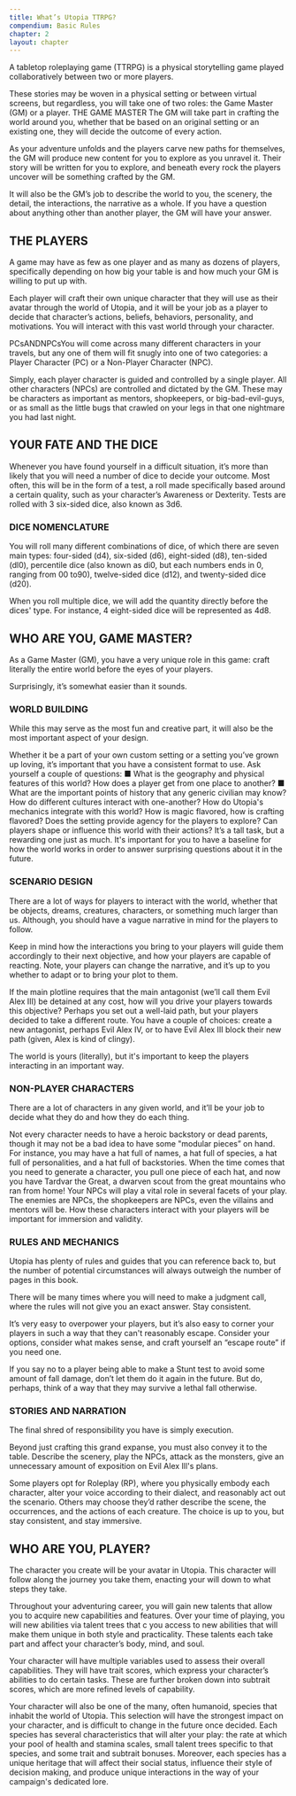 ```yaml
---
title: What’s Utopia TTRPG?
compendium: Basic Rules
chapter: 2
layout: chapter
---
```

A tabletop roleplaying game (TTRPG) is a physical storytelling game played collaboratively between two or more players.

These stories may be woven in a physical setting or between virtual screens, but regardless, you will take one of two roles: the Game Master (GM) or a player. THE GAME MASTER
The GM will take part in crafting the world around you, whether that be based on an original setting or an existing one, they will decide the outcome of every action.

As your adventure unfolds and the players carve new paths for themselves, the GM will produce new content for you to explore as you unravel it. Their story will be written for you to explore, and beneath every rock the players uncover will be something crafted by the GM.

It will also be the GM’s job to describe the world to you, the scenery, the detail, the interactions, the narrative as a whole. If you have a question about anything other than another player, the GM will have your answer.

## THE PLAYERS

A game may have as few as one player and as many as dozens of players, specifically depending on how big your table is and how much your GM is willing to put up with.

Each player will craft their own unique character that they will use as their avatar through the world of Utopia, and it will be your job as a player to decide that character’s actions, beliefs, behaviors, personality, and motivations. You will interact with this vast world through your character.

PCsANDNPCsYou will come across many different characters in your travels, but any one of them will fit snugly into one of two categories: a Player Character (PC) or a Non-Player Character (NPC).

Simply, each player character is guided and controlled by a single player. All other characters (NPCs) are controlled and dictated by the GM. These may be characters as important as mentors, shopkeepers, or big-bad-evil-guys, or as small as the little bugs that crawled on your legs in that one nightmare you had last night.

## YOUR FATE AND THE DICE

Whenever you have found yourself in a difficult situation, it’s more than likely that you will need a number of dice to decide your outcome. Most often, this will be in the form of a test, a roll made specifically based around a certain quality, such as your character’s Awareness or Dexterity. Tests are rolled with 3 six-sided dice, also known as 3d6.

### DICE NOMENCLATURE

You will roll many different combinations of dice, of which there are seven main types: four-sided (d4), six-sided (d6), eight-sided (d8), ten-sided (dl0), percentile dice (also known as di0, but each numbers ends in 0, ranging from 00 to90), twelve-sided dice (d12), and twenty-sided dice (d20).

When you roll multiple dice, we will add the quantity directly before the dices'
type. For instance, 4 eight-sided dice will be represented as 4d8.

## WHO ARE YOU, GAME MASTER?

As a Game Master (GM), you have a very unique role in this game: craft literally the entire world before the eyes of your players.

Surprisingly, it’s somewhat easier than it sounds.

### WORLD BUILDING

While this may serve as the most fun and creative part, it will also be the most important aspect of your design.

Whether it be a part of your own custom setting or a setting you’ve grown up loving, it’s important that you have a consistent format to use. Ask yourself a couple of questions:
■ What is the geography and physical features of this world? How does a player get from one place to another?
■ What are the important points of history that any generic civilian may know?
How do different cultures interact with one-another?
How do Utopia's mechanics integrate with this world? How is magic flavored, how is crafting flavored? Does the setting provide agency for the players to explore? Can players shape or influence this world with their actions?
It’s a tall task, but a rewarding one just as much. It's important for you to have a baseline for how the world works in order to answer surprising questions about it in the future.

### SCENARIO DESIGN

There are a lot of ways for players to interact with the world, whether that be objects, dreams, creatures, characters, or something much larger than us. Although, you should have a vague narrative in mind for the players to follow.

Keep in mind how the interactions you bring to your players will guide them accordingly to their next objective, and how your players are capable of reacting. Note, your players can change the narrative, and it’s up to you whether to adapt or to bring your plot to them.

If the main plotline requires that the main antagonist (we’ll call them Evil Alex III) be detained at any cost, how will you drive your players towards this objective? Perhaps you set out a well-laid path, but your players decided to take a different route. You have a couple of choices: create a new antagonist, perhaps Evil Alex IV, or to have Evil Alex III block their new path (given, Alex is kind of clingy).

The world is yours (literally), but it's important to keep the players interacting in an important way.

### NON-PLAYER CHARACTERS

There are a lot of characters in any given world, and it’ll be your job to decide what they do and how they do each thing.

Not every character needs to have a heroic backstory or dead parents, though it may not be a bad idea to have some "modular pieces” on hand. For instance, you may have a hat full of names, a hat full of species, a hat full of personalities, and a hat full of backstories. When the time comes that you need to generate a character, you pull one piece of each hat, and now you have Tardvar the Great, a dwarven scout from the great mountains who ran from home!
Your NPCs will play a vital role in several facets of your play. The enemies are NPCs, the shopkeepers are NPCs, even the villains and mentors will be. How these characters interact with your players will be important for immersion and validity.

### RULES AND MECHANICS

Utopia has plenty of rules and guides that you can reference back to, but the number of potential circumstances will always outweigh the number of pages in this book.

There will be many times where you will need to make a judgment call, where the rules will not give you an exact answer. Stay consistent.

It’s very easy to overpower your players, but it’s also easy to corner your players in such a way that they can't reasonably escape. Consider your options, consider what makes sense, and craft yourself an “escape route” if you need one.

If you say no to a player being able to make a Stunt test to avoid some amount of fall damage, don’t let them do it again in the future. But do, perhaps, think of a way that they may survive a lethal fall otherwise.

### STORIES AND NARRATION

The final shred of responsibility you have is simply execution.

Beyond just crafting this grand expanse, you must also convey it to the table. Describe the scenery, play the NPCs, attack as the monsters, give an unnecessary amount of exposition on Evil Alex Ill's plans.

Some players opt for Roleplay (RP), where you physically embody each character, alter your voice according to their dialect, and reasonably act out the scenario. Others may choose they’d rather describe the scene, the occurrences, and the actions of each creature. The choice is up to you, but stay consistent, and stay immersive.

## WHO ARE YOU, PLAYER?

The character you create will be your avatar in Utopia. This character will follow along the journey you take them, enacting your will down to what steps they take.

Throughout your adventuring career, you will gain new talents that allow you to acquire new capabilities and features. Over your time of playing, you will new abilities via talent trees that c you access to new abilities that will make them unique in both style and practicality. These talents each take part and affect your character’s body, mind, and soul.

Your character will have multiple variables used to assess their overall capabilities. They will have trait scores, which express your character’s abilities to do certain tasks. These are further broken down into subtrait scores, which are more refined levels of capability.

Your character will also be one of the many, often humanoid, species that inhabit the world of Utopia. This selection will have the strongest impact on your character, and is difficult to change in the future once decided. Each species has several characteristics that will alter your play: the rate at which your pool of health and stamina scales, small talent trees specific to that species, and some trait and subtrait bonuses. Moreover, each species has a unique heritage that will affect their social status, influence their style of decision making, and produce unique interactions in the way of your campaign's dedicated lore.
